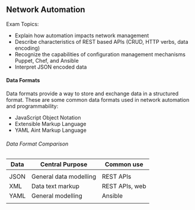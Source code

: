 ## Network Automation 

Exam Topics:

- Explain how automation impacts network management
- Describe characteristics of REST based APIs (CRUD, HTTP verbs, data encoding)
- Recognize the capabilities of configuration management mechanisms Puppet, Chef, and Ansible
- Interpret JSON encoded data

#### Data Formats

Data formats provide a way to store and exchange data in a structured format. These are some common data formats used in network automation and programmability:

* JavaScript Object Notation
* Extensible Markup Language
* YAML Aint Markup Language

###### Data Format Comparison

| Data | Central Purpose        | Common use     |
|------|------------------------|----------------|
|      |                        |                |
| JSON | General data modelling | REST APIs      |
| XML  | Data text markup       | REST APIs, web |
| YAML | General modelling      | Ansible        |
|      |                        |                |



